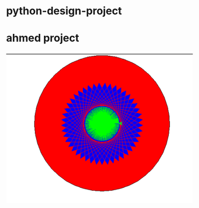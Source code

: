 # python-design-project
<h1>ahmed project</h1>
<img src="https://github.com/Ahmedofficial/python-design-project/blob/master/ahmed%20project.PNG">
